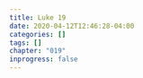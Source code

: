 ```yaml
---
title: Luke 19
date: 2020-04-12T12:46:28-04:00
categories: []
tags: []
chapter: "019"
inprogress: false
---
```


